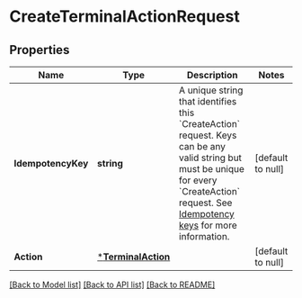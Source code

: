 # CreateTerminalActionRequest

## Properties
Name | Type | Description | Notes
------------ | ------------- | ------------- | -------------
**IdempotencyKey** | **string** | A unique string that identifies this &#x60;CreateAction&#x60; request. Keys can be any valid string but must be unique for every &#x60;CreateAction&#x60; request.  See [Idempotency keys](https://developer.squareup.com/docs/build-basics/common-api-patterns/idempotency) for more information. | [default to null]
**Action** | [***TerminalAction**](TerminalAction.md) |  | [default to null]

[[Back to Model list]](../README.md#documentation-for-models) [[Back to API list]](../README.md#documentation-for-api-endpoints) [[Back to README]](../README.md)

